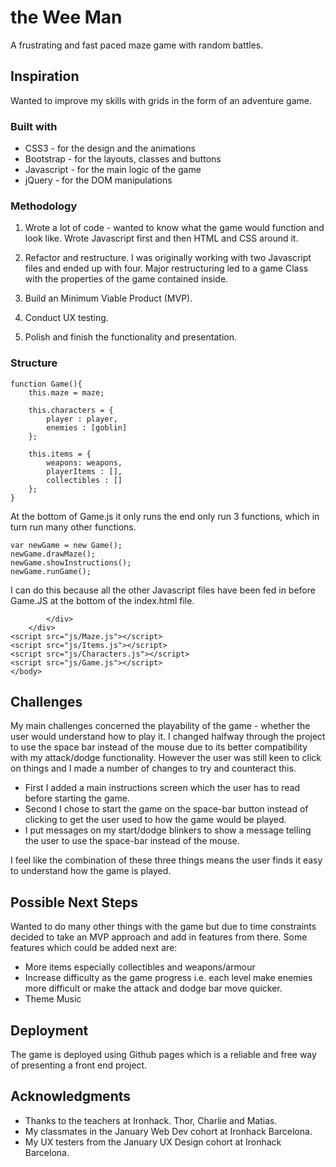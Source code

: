 # the Wee Man

A frustrating and fast paced maze game with random battles.

## Inspiration

Wanted to improve my skills with grids in the form of an adventure game.


### Built with

* CSS3 - for the design and the animations
* Bootstrap - for the layouts, classes and buttons
* Javascript - for the main logic of the game
* jQuery - for the DOM manipulations

### Methodology

1. Wrote a lot of code - wanted to know what the game would function and look like. Wrote Javascript
first and then HTML and CSS around it.

2. Refactor and restructure. I was originally working with two Javascript files and ended up with four.  Major restructuring led to a game Class with the properties of the game contained inside.

3. Build an Minimum Viable Product (MVP).

4. Conduct UX testing.

5. Polish and finish the functionality and presentation.

### Structure

```
function Game(){
	this.maze = maze;

	this.characters = {
		player : player,
		enemies : [goblin]
	};

	this.items = {
		weapons: weapons,
		playerItems : [],
		collectibles : []
	};
}

```

At the bottom of Game.js it only runs  the end only run 3 functions, which in turn run many other functions.

```
var newGame = new Game();
newGame.drawMaze();
newGame.showInstructions();
newGame.runGame();

```

I can do this because all the other Javascript files have been fed in before Game.JS at the bottom of the index.html file.

```	...
		</div>
	</div>
<script src="js/Maze.js"></script>
<script src="js/Items.js"></script>
<script src="js/Characters.js"></script>
<script src="js/Game.js"></script>
</body>

```

## Challenges

My main challenges concerned the playability of the game - whether the user would understand how to play it. I changed halfway through the project to use the space bar instead of the mouse due to its better compatibility with my attack/dodge functionality. However the user was still keen to click on things and I made a number of changes to try and counteract this.

* First I added a main instructions screen which the user has to read before starting the game.
* Second I chose to start the game on the space-bar button instead of clicking to get the user used to how
the game would be played.
* I put messages on my start/dodge blinkers to show a message telling the user to use the space-bar instead of the mouse.

I feel like the combination of these three things means the user finds it easy to understand how the game is played.

## Possible Next Steps

Wanted to do many other things with the game but due to time constraints decided to take an MVP approach and add in features from there. Some features which could be added next are:

* More items especially collectibles and weapons/armour
* Increase difficulty as the game progress i.e. each level make enemies more difficult or make the attack and dodge bar move quicker.
* Theme Music

## Deployment

The game is deployed using Github pages which is a reliable and free way of presenting a front end project.

## Acknowledgments

* Thanks to the teachers at Ironhack. Thor, Charlie and Matias.
* My classmates in the January Web Dev cohort at Ironhack Barcelona.
* My UX testers from the January UX Design cohort at Ironhack Barcelona.
